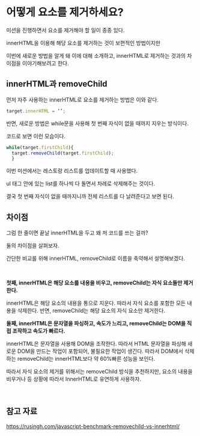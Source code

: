 # 어떻게 요소를 제거하세요?

미션을 진행하면서 요소를 제거해야 할 일이 종종 있다.

innerHTML을 이용해 해당 요소를 제거하는 것이 보편적인 방법이지만

이번에 새로운 방법을 알게 돼 이에 대해 소개하고, innerHTML로 제거하는 것과의 차이점을 이야기해보려고 한다.

## innerHTML과 removeChild

먼저 자주 사용하는 innerHTML로 요소를 제거하는 방법은 이와 같다.

```javaScript
target.innerHTML = ‘’;
```

반면, 새로운 방법은 while문을 사용해 첫 번째 자식이 없을 때까지 지우는 방식이다.

코드로 보면 이런 모습이다.

```javaScript
while(target.firstChild){
  target.removeChild(target.firstChild);
  }
```

이번 미션에서는 레스토랑 리스트를 업데이트할 때 사용했다.

ul 태그 안에 있는 list를 하나씩 다 돌면서 차례로 삭제해주는 것이다.

결국 첫 번째 자식이 없을 때까지니까 전체 리스트를 다 날려준다고 보면 된다.

## 차이점

그럼 한 줄이면 끝날 innerHTML을 두고 왜 저 코드를 쓰는 걸까?

둘의 차이점을 살펴보자.

간단한 비교를 위해 innerHTML, removeChild로 이름을 축약해서 설명해보겠다.

<br />

<b>첫째, innerHTML은 해당 요소를 내용을 비우고, removeChild는 자식 요소들만 제거한다.</b>

innerHTML은 해당 요소의 내용을 통으로 지운다. 따라서 자식 요소를 포함한 모든 내용을 삭제한다. 반면, removeChild는 해당 요소의 자식 요소만 제거한다.

<b>둘째, innerHTML은 문자열을 파싱하고, 속도가 느리고, removeChild는 DOM을 직접 조작하고 속도가 빠르다.</b>

innerHTML은 문자열을 사용해 DOM을 조작한다. 따라서 HTML 문자열을 파싱해 새로운 DOM을 만드는 작업이 포함되어, 불필요한 작업이 생긴다. 따라서 DOM에서 삭제하는 removeChild는 innerHTML보다 약 60%빠른 성능을 보인다.

따라서 자식 요소의 제거를 위해서는 removeChild 방식을 추천하지만, 요소의 내용을 비우거나 등 상황에 따라서 InnerHTML로 유연하게 사용하자.

<br />

## 참고 자료

https://rusingh.com/javascript-benchmark-removechild-vs-innerhtml/

